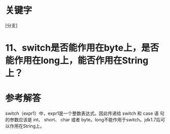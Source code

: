# 关键字

\[分支\]

# 11、switch是否能作用在byte上，是否能作用在long上，能否作用在String上？

# 参考解答

switch（expr1）中，expr1是一个整数表达式。因此传递给 switch 和 case 语
句的参数应该是 int、 short、 char 或者 byte。long不能作用于switch。jdk1.7后可以作用在String上。

